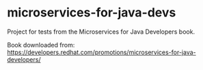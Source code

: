 # microservices-for-java-devs
Project for tests from the Microservices for Java Developers book. 

Book downloaded from: https://developers.redhat.com/promotions/microservices-for-java-developers/
